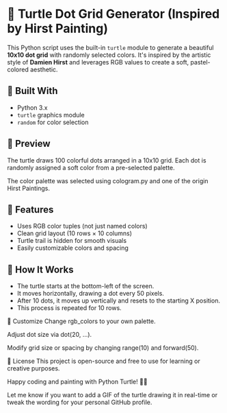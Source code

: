 # 🎨 Turtle Dot Grid Generator (Inspired by Hirst Painting)

This Python script uses the built-in `turtle` module to generate a beautiful **10x10 dot grid** with randomly selected colors. It's inspired by the artistic style of **Damien Hirst** and leverages RGB values to create a soft, pastel-colored aesthetic.

## 🐍 Built With

- Python 3.x
- `turtle` graphics module
- `random` for color selection

## 📸 Preview

The turtle draws 100 colorful dots arranged in a 10x10 grid. Each dot is randomly assigned a soft color from a pre-selected palette.

The color palette was selected using cologram.py and one of the origin Hirst Paintings.

## 🎯 Features

- Uses RGB color tuples (not just named colors)
- Clean grid layout (10 rows × 10 columns)
- Turtle trail is hidden for smooth visuals
- Easily customizable colors and spacing

## 🧠 How It Works

- The turtle starts at the bottom-left of the screen.
- It moves horizontally, drawing a dot every 50 pixels.
- After 10 dots, it moves up vertically and resets to the starting X position.
- This process is repeated for 10 rows.

🎨 Customize
Change rgb_colors to your own palette.

Adjust dot size via dot(20, ...).

Modify grid size or spacing by changing range(10) and forward(50).

📄 License
This project is open-source and free to use for learning or creative purposes.

Happy coding and painting with Python Turtle! 🐢✨


Let me know if you want to add a GIF of the turtle drawing it in real-time or tweak the wording for your personal GitHub profile.
